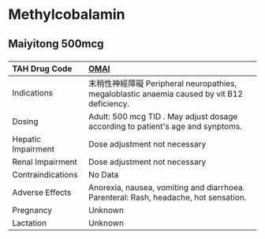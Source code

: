 # Methylcobalamin

## Maiyitong 500mcg

##### 

| TAH Drug Code      | [OMAI](https://www.tahsda.org.tw/drugs/hissearch.php?drug_code=OMAI)                        |
|:-------------------|:--------------------------------------------------------------------------------------------|
| Indications        | 末稍性神經障礙 Peripheral neuropathies, megaloblastic anaemia caused by vit B12 deficiency. |
| Dosing             | Adult: 500 mcg TID . May adjust dosage according to patient's age and synptoms.             |
| Hepatic Impairment | Dose adjustment not necessary                                                               |
| Renal Impairment   | Dose adjustment not necessary                                                               |
| Contraindications  | No Data                                                                                     |
| Adverse Effects    | Anorexia, nausea, vomiting and diarrhoea. Parenteral: Rash, headache, hot sensation.        |
| Pregnancy          | Unknown                                                                                     |
| Lactation          | Unknown                                                                                     |

